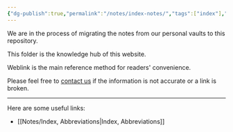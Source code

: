 ```yaml
---
{"dg-publish":true,"permalink":"/notes/index-notes/","tags":["index"],"created":"2023-05-12T06:30:35.000-07:00","updated":"2023-09-07T14:17:37.506-07:00"}
---
```



We are in the process of migrating the notes from our personal vaults to this repository. 

This folder is the knowledge hub of this website. 

Weblink is the main reference method for readers' convenience. 

Please feel free to [contact us](mailto:contact@neurosurgerycases.com) if the information is not accurate or a link is broken.

---

Here are some useful links:
- [[Notes/Index, Abbreviations\|Index, Abbreviations]]